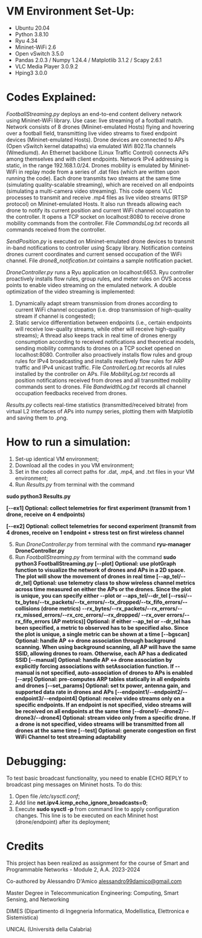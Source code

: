 # VM Environment Set-Up:
- Ubuntu 20.04
- Python 3.8.10
- Ryu 4.34
- Mininet-WiFi 2.6
- Open vSwitch 3.5.0
- Pandas 2.0.3 / Numpy 1.24.4 / Matplotlib 3.1.2 / Scapy 2.6.1
- VLC Media Player 3.0.9.2
- Hping3 3.0.0


# Codes Explained:

*FootballStreaming.py* deploys an end-to-end content delivery network using Mininet-WiFi library. Use case: live streaming of a football match.
Network consists of 8 drones (Mininet-emulated Hosts) flying and hovering over a football field, transmitting live video streams to fixed endpoint devices (Mininet-emulated Hosts).
Drone devices are connected to APs (Open vSwitch kernel datapaths) via emulated Wifi 802.11a channels (Wmediumd). An Ethernet backbone (Linux Traffic Control) connects APs among themselves and with client endpoints. Network IPv4 addressing is static, in the range 192.168.1.0/24.
Drones mobility is emulated by Mininet-WiFi in replay mode from a series of .dat files (which are written upon running the code).
Each drone transmits two streams at the same time (simulating quality-scalable streaming), which are received on all endpoints (simulating a multi-camera video streaming).
This code opens VLC processes to transmit and receive .mp4 files as live video streams (RTSP protocol) on Mininet-emulated Hosts. It also run threads allowing each drone to notify its current position and current WiFi channel occupation to the controller.
It opens a TCP socket on localhost:8080 to receive drone mobility commands from the controller. File *CommandsLog.txt* records all commands received from the controller.

*SendPosition.py* is executed on Mininet-emulated drone devices to transmit in-band notifications to controller using Scapy library. Notification conteins drones current coordinates and current sensed occupation of the WiFi channel. File *drone8_notification.txt* cointains a sample notification packet.

*DroneController.py* runs a Ryu application on localhost:6653. Ryu controller proactively installs flow rules, group rules, and meter rules on OVS access points to enable video streaming on the emulated network.
A double optimization of the video streaming is implemented:
1. Dynamically adapt stream transmission from drones according to current WiFi channel occupation (i.e. drop transmission of high-quality stream if channel is congested);
2. Static service differentiation between endpoints (i.e., certain endpoints will receive low-quality streams, while other will receive high-quality streams);
A thread also keeps track in real time of drones energy consumption according to received notifications and theoretical models, sending mobility commands to drones on a TCP socket opened on localhost:8080.
Controller also proactively installs flow rules and group rules for IPv4 broadcasting and installs reactively flow rules for ARP traffic and IPv4 unicast traffic.
File *ControllerLog.txt* records all rules installed by the controller on APs. File *MobilityLog.txt* records all position notifications received from drones and all transmitted mobility commands sent to drones. File *BandwidthLog.txt* records all channel occupation feedbacks received from drones.

*Results.py* collects real-time statistics (transmitted/received bitrate) from virtual L2 interfaces of APs into numpy series, plotting them with Matplotlib and saving them to .png.


# How to run a simulation:
1) Set-up identical VM environment;
2) Download all the codes in you VM environment;
3) Set in the codes all correct paths for .dat, .mp4, and .txt files in your VM environment;
4) Run *Results.py* from terminal with the command

**sudo python3 Results.py** 

**[--ex1] Optional: collect telemetries for first experiment (transmit from 1 drone, receive on 4 endpoints)**

**[--ex2] Optional: collect telemetries for second experiment (transmit from 4 drones, receive on 1 endpoint + stress test on first wireless channel**
                                            
5) Run *DroneController.py* from terminal with the command **ryu-manager DroneController.py**
6) Run *FootballStreaming.py* from terminal with the command 
**sudo python3 FootballStreaming.py [--plot] Optional: use plotGraph function to visualize the network of drones and APs in a 2D space. The plot will show
                                                        the movement of drones in real time
                                     [--ap_tel/--dr_tel] Optional: use telemetry class to show wireless channel metrics across time measured on either the APs or
                                                                      the drones. Since the plot is unique, you can specify either --plot or --aps_tel/--dr_tel
                                     [--rssi/--tx_bytes/--tx_packets/--tx_errors/--tx_dropped/--tx_fifo_errors/--collisions (drone metrics)
                                      --rx_bytes/--rx_packets/--rx_errors/--rx_missed_errors/--rx_crc_errors/--rx_dropped/
                                      --rx_over errors/--rx_fifo_errors (AP metrics)] Optional: if either --ap_tel or --dr_tel has been specified, a metric to
                                                                                      observed has to be specified also. Since the plot is unique, a single metric
                                                                                      can be shown at a time
                                     [--bgscan] Optional: handle AP <-> drone association through background scanning. When using background scanning, all AP
                                                          will have the same SSID, allowing drones to roam. Otherwise, each AP has a dedicated SSID
                                     [--manual] Optional: handle AP <-> drone association by explicitly forcing associations with setAssociation function. If
                                                          --manual is not specified, auto-association of drones to APs is enabled
                                     [--arp] Optional: pre-computes ARP tables statically in all endpoints and drones
                                     [--set_params] Optional: set tx power, antenna gain, and supported data rate in drones and APs
                                     [--endpoint1/--endpoint2/--endpoint3/--endpoint4] Optional: receive video streams only on a specific endpoints. If an
                                                                                                 endpoint is not specified, video streams will be received
                                                                                                 on all endpoints at the same time
                                     [--drone1/--drone2/--drone3/--drone4] Optional: stream video only from a specific drone. If a drone is not specified, video
                                                                                     streams will be transmitted from all drones at the same time
                                     [--test] Optional: generate congestion on first WiFi Channel to test streaming adaptability**


# Debugging:
To test basic broadcast functionality, you need to enable ECHO REPLY to broadcast ping messages on Mininet hosts. To do this:
1) Open file */etc/sysctl.conf*;
2) Add line **net.ipv4.icmp_echo_ignore_broadcasts=0**;
3) Execute **sudo sysctl -p** from command line to apply configuration changes. This line is to be executed on each Mininet host (drone/endpoint) after its deployment;

# Credits
This project has been realized as assignment for the course of Smart and Programmable Networks - Module 2, A.A. 2023-2024


Co-authored by Alessandro D'Amico <alessandro99damico@gmail.com>


Master Degree in Telecommunication Engineering: Computing, Smart Sensing, and Networking


DIMES (Dipartimento di Ingegneria Informatica, Modellistica, Elettronica e Sistemistica)


UNICAL (Università della Calabria)

